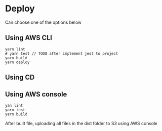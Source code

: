 # Deploy
Can choose one of the options below
## Using AWS CLI
```
yarn lint
# yarn test // TODO after implement jest to project
yarn build
yarn deploy
```
## Using CD
## Using AWS console
```
yan lint
yarn test
yarn build
```
After built file, uploading all files in the dist folder to S3 using AWS console